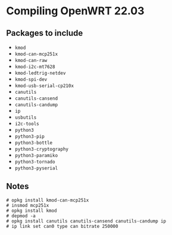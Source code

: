 # Compiling OpenWRT 22.03

## Packages to include

* `kmod`
* `kmod-can-mcp251x`
* `kmod-can-raw`
* `kmod-i2c-mt7628`
* `kmod-ledtrig-netdev`
* `kmod-spi-dev`
* `kmod-usb-serial-cp210x`
* `canutils`
* `canutils-cansend`
* `canutils-candump`
* `ip`
* `usbutils`
* `i2c-tools`
* `python3`
* `python3-pip`
* `python3-bottle`
* `python3-cryptography`
* `python3-paramiko`
* `python3-tornado`
* `python3-pyserial`


## Notes

```
# opkg install kmod-can-mcp251x
# insmod mcp251x
# opkg install kmod
# depmod -a
# opkg install canutils canutils-cansend canutils-candump ip
# ip link set can0 type can bitrate 250000
```
